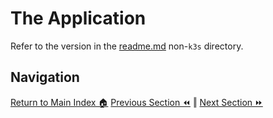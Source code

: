 # The Application

Refer to the version in the [readme.md](../../../04-deployment/readme.md) non-`k3s`
directory.

## Navigation

[Return to Main Index 🏠](../../readme.md)
[Previous Section ⏪](../03-the-application/readme.md) ‖ [Next Section ⏩](../05-network-basics/readme.md)
